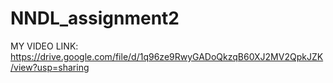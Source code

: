 # NNDL_assignment2

MY VIDEO LINK: https://drive.google.com/file/d/1q96ze9RwyGADoQkzqB60XJ2MV2QpkJZK/view?usp=sharing
